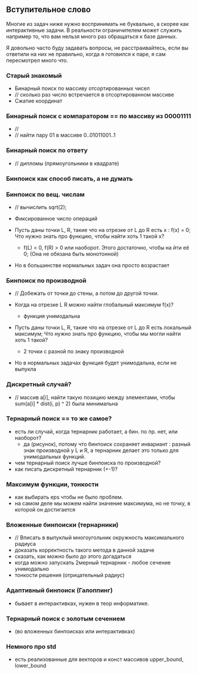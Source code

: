 ## Вступительное слово
Многие из задач ниже нужно воспринимать не буквально, а скорее как интерактивные задачи. В реальности ограничителем может служить например то, что вам нельзя много раз обращаться к базе данных.

Я довольно часто буду задавать вопросы, не расстраивайтесь, если вы ответили на них не правильно, когда я готовился к паре, я сам пересмотрел много что.

### Старый знакомый
- Бинарный поиск по массиву отсортированных чисел
- // сколько раз число встречается в отсортированном массиве
- Сжатие координат

### Бинарный поиск с компаратором == по массиву из 00001111
- // 
- // найти пару 01 в массиве 0..01011001..1

### Бинарный поиск по ответу
- // дипломы (прямоугольники в квадрате)


### Бинпоиск как способ писать, а не думать


### Бинпоиск по вещ. числам
- // вычислить sqrt(2);
- Фиксированное число операций
- Пусть даны точки L, R, такие что на отрезке от L до R есть x : f(x) = 0; Что нужно знать про функцию, чтобы найти хоть 1 такой x?
	- f(L) < 0, f(R) > 0 или наоборот.
Этого достаточно, чтобы на йти её 0; (Она не обязана быть монотонной)

- Но в большинстве нормальных задач она просто возрастает


### Бинпоиск по производной
- // Добежать от точки до стены, а потом до другой точки.
- Когда на отрезке L R можно найти глобальный максимум f(x)?
	- функция унимодальна

- Пусть даны точки L, R, такие что на отрезке от L до R есть локальный максимум; Что нужно знать про функцию, чтобы мы могли найти хоть 1 такой?
	- 2 точки с разной по знаку производной
- Но в нормальных задачах функция будет унимодальна, если не выпукла

### Дискретный случай?
- // массив a[i], найти такую позицию между элементами, чтобы sum(a[i] * dist(i, p) ^ 2) была минимальна

### Тернарный поиск == то же самое?
- есть ли случай, когда тернарник работает, а бин. по пр. нет, или наоборот?
	- да (рисунок), потому что бинпоиск сохраняет инвариант : разный знак
	производной у L и R, а тернарник делает это только для унимодальных функций.
- чем тернарный поиск лучше бинпоиска по производной?
- как писать дискретный тернарник (+-1)?

### Максимум функции, тонкости
- как выбирать eps чтобы не было проблем.
- на самом деле мы можем найти значение максимума, но не точку, в которой он достигается

### Вложенные бинпоиски (тернарники)
- // Вписать в выпуклый многоугольник окружность максимального радиуса
- доказать корректность такого метода в данной задаче
- сказать, как можно было до этого догадаться
- когда можно запускать 2мерный тернарник - любое сечение унимодально
- тонкости решения (отрицательный радиус)


### Адаптивный бинпоиск (Галоппинг)
- бывает в интерактивках, нужен в теор информатике.


### Тернарный поиск с золотым сечением
- (во вложенных бинпоисках или интерактивках)


### Немного про std
- есть реализованные для векторов и конст массивов upper_bound, lower_bound




